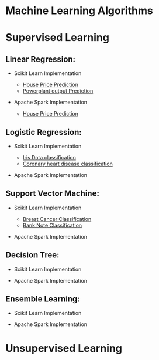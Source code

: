 # Machine Learning Algorithms

# Supervised Learning
## Linear Regression:

* Scikit Learn Implementation
	* [House Price Prediction](https://github.com/rohankavari/MachineLearning/blob/main/Linear_regression.ipynb)
	* [Powerplant output Prediction](https://github.com/rohankavari/MachineLearning/blob/main/Energy_Prediction_of_Power_plant.ipynb)

* Apache Spark Implementation
	* [House Price Prediction](https://github.com/rohankavari/MachineLearning/blob/main/spark_Linear_regression.ipynb)


## Logistic Regression:

* Scikit Learn Implementation
	* [Iris Data classification](https://github.com/rohankavari/MachineLearning/blob/main/Logistic_Regression_balanced.ipynb)
	* [Coronary heart disease classification](https://github.com/rohankavari/MachineLearning/blob/main/Logistic_Regression_imbalanced.ipynb)

* Apache Spark Implementation

## Support Vector Machine:

* Scikit Learn Implementation
	* [Breast Cancer Classification](https://github.com/rohankavari/MachineLearning/blob/main/Breast_cancer_classification.ipynb) 
	* [Bank Note Classification](https://github.com/rohankavari/MachineLearning/blob/main/Bank_Note_Classification.ipynb)
	
* Apache Spark Implementation

## Decision Tree:

* Scikit Learn Implementation
	
* Apache Spark Implementation

## Ensemble Learning:

* Scikit Learn Implementation
	
* Apache Spark Implementation

# Unsupervised Learning
